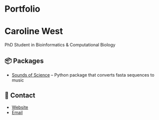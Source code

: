 # Portfolio
# Caroline West
PhD Student in Bioinformatics & Computational Biology

## 📦 Packages
- [Sounds of Science](https://github.com/carolinewest/rRNA-analyzer) – Python package that converts fasta sequences to music

## 📄 Contact
- [Website](https://carolinewest319.wixsite.com/carolinewest) 
- [Email](mailto:caroline.west319@gmail.com)
